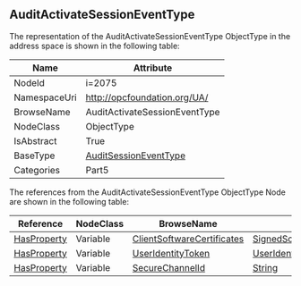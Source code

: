<!-- objecttype -->
## AuditActivateSessionEventType
  
<!-- end of text -->
The representation of the AuditActivateSessionEventType ObjectType in the address space is shown in the following table:  

|Name|Attribute|
|---|---|
|NodeId|i=2075|
|NamespaceUri|http://opcfoundation.org/UA/|
|BrowseName|AuditActivateSessionEventType|
|NodeClass|ObjectType|
|IsAbstract|True|
|BaseType|[AuditSessionEventType](../../../Part5/ObjectTypes/AuditSessionEventType/readme.md)|
|Categories|Part5|

The references from the AuditActivateSessionEventType ObjectType Node are shown in the following table:  

|Reference|NodeClass|BrowseName|DataType|TypeDefinition|ModellingRule|
|---|---|---|---|---|---|
|[HasProperty](../../../Part3/ReferenceTypes/HasProperty/readme.md)|Variable|[ClientSoftwareCertificates](#ClientSoftwareCertificates)|[SignedSoftwareCertificate](../../../Part4/DataTypes/SignedSoftwareCertificate/readme.md)[]|[PropertyType](../../Part5/VariableTypes/PropertyType/readme.md)|[Mandatory](../../Objects/Mandatory/readme.md)|
|[HasProperty](../../../Part3/ReferenceTypes/HasProperty/readme.md)|Variable|[UserIdentityToken](#UserIdentityToken)|[UserIdentityToken](../../../Part4/DataTypes/UserIdentityToken/readme.md)|[PropertyType](../../Part5/VariableTypes/PropertyType/readme.md)|[Mandatory](../../Objects/Mandatory/readme.md)|
|[HasProperty](../../../Part3/ReferenceTypes/HasProperty/readme.md)|Variable|[SecureChannelId](#SecureChannelId)|[String](../../../Part3/DataTypes/String/readme.md)|[PropertyType](../../Part5/VariableTypes/PropertyType/readme.md)|[Mandatory](../../Objects/Mandatory/readme.md)|


